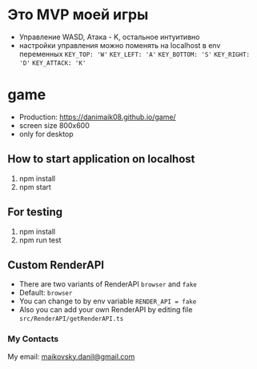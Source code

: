 # Это MVP моей игры

- Управление WASD, Атака - K, остальное интуитивно
- настройки управления можно поменять на localhost в env переменных
  `KEY_TOP: 'W'`
  `KEY_LEFT: 'A'`
  `KEY_BOTTOM: 'S'`
  `KEY_RIGHT: 'D'`
  `KEY_ATTACK: 'K'`

# game

- Production: https://danimaik08.github.io/game/
- screen size 800x600
- only for desktop

## How to start application on localhost

1. npm install
2. npm start

## For testing

1. npm install
2. npm run test

## Custom RenderAPI

- There are two variants of RenderAPI `browser` and `fake`
- Default: `browser`
- You can change to by env variable `RENDER_API = fake`
- Also you can add your own RenderAPI by editing file `src/RenderAPI/getRenderAPI.ts`

### My Contacts

My email: maikovsky.danil@gmail.com
